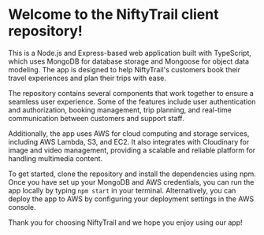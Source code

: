 <h1>Welcome to the NiftyTrail client repository!</h1>

This is a Node.js and Express-based web application built with TypeScript, which uses MongoDB for database storage and Mongoose for object data modeling. The app is designed to help NiftyTrail's customers book their travel experiences and plan their trips with ease.

The repository contains several components that work together to ensure a seamless user experience. Some of the features include user authentication and authorization, booking management, trip planning, and real-time communication between customers and support staff.

Additionally, the app uses AWS for cloud computing and storage services, including AWS Lambda, S3, and EC2. It also integrates with Cloudinary for image and video management, providing a scalable and reliable platform for handling multimedia content.

To get started, clone the repository and install the dependencies using npm. Once you have set up your MongoDB and AWS credentials, you can run the app locally by typing `npm start` in your terminal. Alternatively, you can deploy the app to AWS by configuring your deployment settings in the AWS console.

Thank you for choosing NiftyTrail and we hope you enjoy using our app!